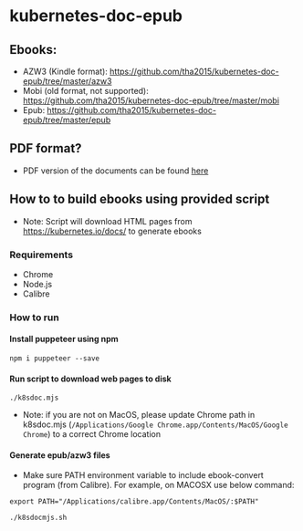 # kubernetes-doc-epub

## Ebooks:
- AZW3 (Kindle format): https://github.com/tha2015/kubernetes-doc-epub/tree/master/azw3
- Mobi (old format, not supported): https://github.com/tha2015/kubernetes-doc-epub/tree/master/mobi
- Epub: https://github.com/tha2015/kubernetes-doc-epub/tree/master/epub

## PDF format?
* PDF version of the documents can be found [here](https://github.com/dohsimpson/kubernetes-doc-pdf/)

## How to to build ebooks using provided script

- Note: Script will download HTML pages from https://kubernetes.io/docs/ to generate ebooks

### Requirements
- Chrome
- Node.js
- Calibre

### How to run

#### Install puppeteer using npm

`npm i puppeteer --save`


#### Run script to download web pages to disk


`./k8sdoc.mjs`

* Note: if you are not on MacOS, please update Chrome path in k8sdoc.mjs (`/Applications/Google Chrome.app/Contents/MacOS/Google Chrome`) to a correct Chrome location

#### Generate epub/azw3 files

* Make sure PATH environment variable to include ebook-convert program (from Calibre). For example, on MACOSX use below command:

`export PATH="/Applications/calibre.app/Contents/MacOS/:$PATH"`

`./k8sdocmjs.sh`



